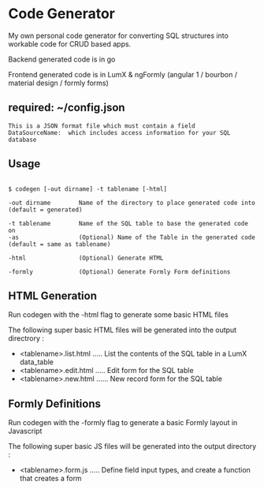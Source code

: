 # Code Generator

My own personal code generator for converting SQL structures into workable code
for CRUD based apps.

Backend generated code is in go

Frontend generated code is in LumX & ngFormly (angular 1 / bourbon / material design / formly forms)


## required:  ~/config.json 
	This is a JSON format file which must contain a field
	DataSourceName:  which includes access information for your SQL database

## Usage

```

$ codegen [-out dirname] -t tablename [-html]

-out dirname		Name of the directory to place generated code into (default = generated)

-t tablename		Name of the SQL table to base the generated code on
-as 				(Optional) Name of the Table in the generated code (default = same as tablename)

-html  				(Optional) Generate HTML

-formly 			(Optional) Generate Formly Form definitions 
```


## HTML Generation

Run codegen with the -html flag to generate some basic HTML files

The following super basic HTML files will be generated into the output directrory :

- &lt;tablename&gt;.list.html .....	List the contents of the SQL table in a LumX data_table
- &lt;tablename&gt;.edit.html .....	Edit form for the SQL table
- &lt;tablename&gt;.new.html ......	New record form for the SQL table

## Formly Definitions

Run codegen with the -formly flag to generate a basic Formly layout in Javascript

The following super basic JS files will be generated into the output directory :

- &lt;tablename&gt;.form.js .....	Define field input types, and create a function that creates a form

